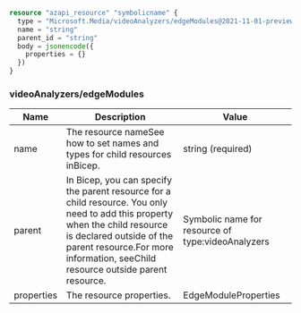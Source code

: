 ```terraform
resource "azapi_resource" "symbolicname" {
  type = "Microsoft.Media/videoAnalyzers/edgeModules@2021-11-01-preview"
  name = "string"
  parent_id = "string"
  body = jsonencode({
    properties = {}
  })
}

```

### videoAnalyzers/edgeModules

| Name | Description | Value |
|-|-|-|
| name | The resource nameSee how to set names and types for child resources inBicep. | string (required) |
| parent | In Bicep, you can specify the parent resource for a child resource. You only need to add this property when the child resource is declared outside of the parent resource.For more information, seeChild resource outside parent resource. | Symbolic name for resource of type:videoAnalyzers |
| properties | The resource properties. | EdgeModuleProperties |


